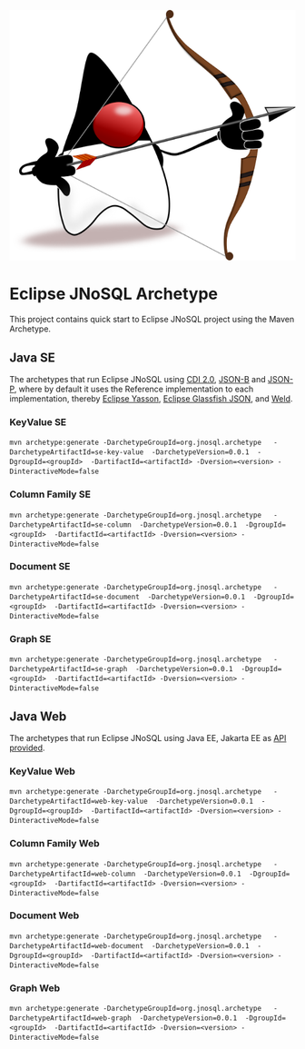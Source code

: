![Eclipse JNoSQL Archetype Project](https://github.com/JNOSQL/diana-site/blob/master/images/duke-diana.png)
# Eclipse JNoSQL Archetype

This project contains quick start to Eclipse JNoSQL project using the Maven Archetype.

## Java SE

The archetypes that run Eclipse JNoSQL using [CDI 2.0](https://jcp.org/en/jsr/detail?id=365), [JSON-B](https://jcp.org/en/jsr/detail?id=367) and [JSON-P](https://www.jcp.org/en/jsr/detail?id=374), where by default it uses the Reference implementation to each implementation, thereby [Eclipse Yasson](http://json-b.net/), [Eclipse Glassfish JSON](https://javaee.github.io/jsonp/), and [Weld](http://weld.cdi-spec.org/).


### KeyValue SE

`mvn archetype:generate -DarchetypeGroupId=org.jnosql.archetype   -DarchetypeArtifactId=se-key-value  -DarchetypeVersion=0.0.1  -DgroupId=<groupId>  -DartifactId=<artifactId> -Dversion=<version> -DinteractiveMode=false`

### Column Family SE

`mvn archetype:generate -DarchetypeGroupId=org.jnosql.archetype   -DarchetypeArtifactId=se-column  -DarchetypeVersion=0.0.1  -DgroupId=<groupId>  -DartifactId=<artifactId> -Dversion=<version> -DinteractiveMode=false`

### Document SE

`mvn archetype:generate -DarchetypeGroupId=org.jnosql.archetype   -DarchetypeArtifactId=se-document  -DarchetypeVersion=0.0.1  -DgroupId=<groupId>  -DartifactId=<artifactId> -Dversion=<version> -DinteractiveMode=false`

### Graph SE

`mvn archetype:generate -DarchetypeGroupId=org.jnosql.archetype   -DarchetypeArtifactId=se-graph  -DarchetypeVersion=0.0.1  -DgroupId=<groupId>  -DartifactId=<artifactId> -Dversion=<version> -DinteractiveMode=false`


## Java Web

The archetypes that run Eclipse JNoSQL using Java EE, Jakarta EE as [API provided](https://mvnrepository.com/artifact/javax/javaee-api/8.0).


### KeyValue Web

`mvn archetype:generate -DarchetypeGroupId=org.jnosql.archetype   -DarchetypeArtifactId=web-key-value  -DarchetypeVersion=0.0.1  -DgroupId=<groupId>  -DartifactId=<artifactId> -Dversion=<version> -DinteractiveMode=false`

### Column Family Web

`mvn archetype:generate -DarchetypeGroupId=org.jnosql.archetype   -DarchetypeArtifactId=web-column  -DarchetypeVersion=0.0.1  -DgroupId=<groupId>  -DartifactId=<artifactId> -Dversion=<version> -DinteractiveMode=false`

### Document Web

`mvn archetype:generate -DarchetypeGroupId=org.jnosql.archetype   -DarchetypeArtifactId=web-document  -DarchetypeVersion=0.0.1  -DgroupId=<groupId>  -DartifactId=<artifactId> -Dversion=<version> -DinteractiveMode=false`

### Graph Web

`mvn archetype:generate -DarchetypeGroupId=org.jnosql.archetype   -DarchetypeArtifactId=web-graph  -DarchetypeVersion=0.0.1  -DgroupId=<groupId>  -DartifactId=<artifactId> -Dversion=<version> -DinteractiveMode=false`
